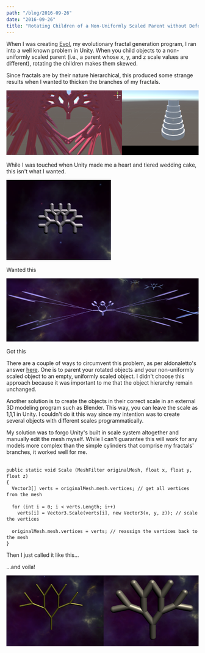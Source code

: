 ```yaml
---
path: "/blog/2016-09-26"
date: "2016-09-26"
title: "Rotating Children of a Non-Uniformly Scaled Parent without Deformation in Unity"
---   
```


When I was creating <a href="https://drive.google.com/drive/u/1/folders/0B3awpsZxDZ3mMWJ0OXZYM2tMcjQ">Evol</a>, my evolutionary fractal generation program, I ran into a well known problem in Unity. When you child objects to a non-uniformly scaled parent (i.e., a parent whose x, y, and z scale values are different), rotating the children makes them skewed.

Since fractals are by their nature hierarchical, this produced some strange results when I wanted to thicken the branches of my fractals. 

![Heart and Cake](heartcake.png)

While I was touched when Unity made me a heart and tiered wedding cake, this isn't what I wanted.

![Good fractal](wanted_this.png)
<div class="caption">Wanted this</div>  

![Bad fractal](got_this.png)
<div class="caption">Got this</div>  



There are a couple of ways to circumvent this problem, as per aldonaletto's answer [here](http://answers.unity3d.com/questions/197739/object-skewing-on-rotation.html). One is to parent your rotated objects and your non-uniformly scaled object to an empty, uniformly scaled object. I didn't choose this approach because it was important to me that the object hierarchy remain unchanged.

Another solution is to create the objects in their correct scale in an external 3D modeling program such as Blender. This way, you can leave the scale as 1,1,1 in Unity. I couldn't do it this way since my intention was to create several objects with different scales programmatically. 

My solution was to forgo Unity's built in scale system altogether and manually edit the mesh myself. While I can't guarantee this will work for any models more complex than the simple cylinders that comprise my fractals' branches, it worked well for me.

<pre><code>
public static void Scale (MeshFilter originalMesh, float x, float y, float z)
{
  Vector3[] verts = originalMesh.mesh.vertices; // get all vertices from the mesh

  for (int i = 0; i < verts.Length; i++)
    verts[i] = Vector3.Scale(verts[i], new Vector3(x, y, z)); // scale the vertices
    
  originalMesh.mesh.vertices = verts; // reassign the vertices back to the mesh
}
</code></pre>

Then I just called it like this...

...and voila!

![Before and after fractal](voila.png)